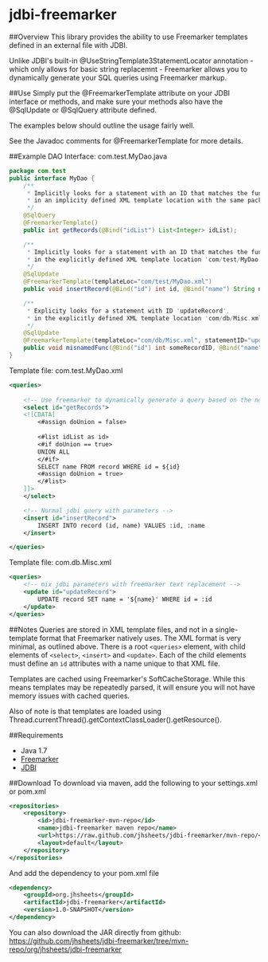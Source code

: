 # jdbi-freemarker

##Overview
This library provides the ability to use Freemarker templates defined in an external file with JDBI.

Unlike JDBI's built-in @UseStringTemplate3StatementLocator annotation - which only allows for basic string replacemnt - Freemarker allows you to dynamically generate your SQL queries using Freemarker markup.

##Use
Simply put the @FreemarkerTemplate attribute on your JDBI interface or methods, and make sure your methods also have the @SqlUpdate or @SqlQuery attribute defined.

The examples below should outline the usage fairly well.

See the Javadoc comments for @FreemarkerTemplate for more details.

##Example
DAO Interface: com.test.MyDao.java
```java
package com.test
public interface MyDao {
	/** 
	 * Implicitly looks for a statement with an ID that matches the function name 
	 * in an implicity defined XML template location with the same package/name as our interface
	 */
	@SqlQuery 
    @FreemarkerTemplate()
	public int getRecords(@Bind("idList") List<Integer> idList);

	/** 
	 * Implicitly looks for a statement with an ID that matches the function name
	 * in the explicitly defined XML template location 'com/test/MyDao.xml' 
	 */
	@SqlUpdate 
    @FreemarkerTemplate(templateLoc="com/test/MyDao.xml")
	public void insertRecord(@Bind("id") int id, @Bind("name") String name);

	/**
	 * Explicity looks for a statement with ID 'updateRecord',
	 * in the explicitly defined XML template location 'com/db/Misc.xml'
	 */
	@SqlUpdate 
    @FreemarkerTemplate(templateLoc="com/db/Misc.xml", statementID="updateRecord")
	public void misnamedFunc(@Bind("id") int someRecordID, @Bind("name") String someRecordName);
}
```

Template file: com.test.MyDao.xml
```xml
<queries>
	
	<!-- Use freemarker to dynamically generate a query based on the number of items in the list -->
	<select id="getRecords">
	<![CDATA[
		<#assign doUnion = false>
        
		<#list idList as id>
		<#if doUnion == true>
		UNION ALL
		</#if>
		SELECT name FROM record WHERE id = ${id}
		<#assign doUnion = true>
		</#list>
	]]>
	</select>

	<!-- Normal jdbi query with parameters -->
	<insert id="insertRecord">
        INSERT INTO record (id, name) VALUES :id, :name
	</insert>

</queries>
```

Template file: com.db.Misc.xml
```xml
<queries>
	<!-- mix jdbi parameters with freemarker text replacement -->
	<update id="updateRecord">
        UPDATE record SET name = '${name}' WHERE id = :id
	</update>
</queries>
```	

##Notes
Queries are stored in XML template files, and not in a single-template format that Freemarker natively uses. The XML format is very minimal, as outlined above. There is a root ```<queries>``` element, with child elements of ```<select>```, ```<insert>``` and ```<update>```. Each of the child elements must define an ```id``` attributes with a name unique to that XML file.

Templates are cached using Freemarker's SoftCacheStorage.  While this means templates may be repeatedly parsed, it will ensure you will not have memory issues with cached queries.

Also of note is that templates are loaded using Thread.currentThread().getContextClassLoader().getResource().


##Requirements
* Java 1.7
* [Freemarker](http://freemarker.org/)
* [JDBI](http://jdbi.org/)

##Download
To download via maven, add the following to your settings.xml or pom.xml
```xml
<repositories>
    <repository>
        <id>jdbi-freemarker-mvn-repo</id>
        <name>jdbi-freemarker maven repo</name>
        <url>https://raw.github.com/jhsheets/jdbi-freemarker/mvn-repo/</url>
        <layout>default</layout>
    </repository>
</repositories>
```
And add the dependency to your pom.xml file
```xml
<dependency>
    <groupId>org.jhsheets</groupId>
    <artifactId>jdbi-freemarker</artifactId>
    <version>1.0-SNAPSHOT</version>
</dependency>
```

You can also download the JAR directly from github:
https://github.com/jhsheets/jdbi-freemarker/tree/mvn-repo/org/jhsheets/jdbi-freemarker
